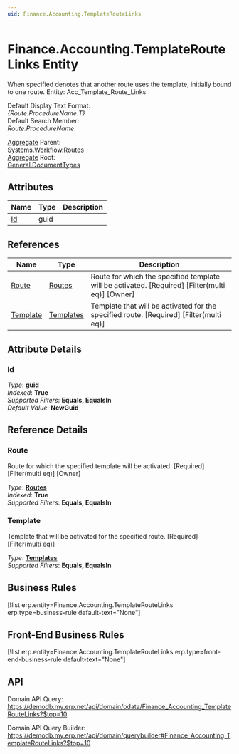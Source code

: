 ```yaml
---
uid: Finance.Accounting.TemplateRouteLinks
---
```

# Finance.Accounting.TemplateRouteLinks Entity

When specified denotes that another route uses the template, initially bound to one route. Entity: Acc_Template_Route_Links

Default Display Text Format:  
_{Route.ProcedureName:T}_  
Default Search Member:  
_Route.ProcedureName_  

[Aggregate](xref:aggregates) Parent:  
[Systems.Workflow.Routes](Systems.Workflow.Routes.md)  
[Aggregate](xref:aggregates) Root:  
[General.DocumentTypes](General.DocumentTypes.md)  

## Attributes

| Name | Type | Description |
| ---- | ---- | --- |
| [Id](Finance.Accounting.TemplateRouteLinks.md#id) | guid |  

## References

| Name | Type | Description |
| ---- | ---- | --- |
| [Route](Finance.Accounting.TemplateRouteLinks.md#route) | [Routes](Systems.Workflow.Routes.md) | Route for which the specified template will be activated. [Required] [Filter(multi eq)] [Owner] |
| [Template](Finance.Accounting.TemplateRouteLinks.md#template) | [Templates](Finance.Accounting.Templates.md) | Template that will be activated for the specified route. [Required] [Filter(multi eq)] |


## Attribute Details

### Id

_Type_: **guid**  
_Indexed_: **True**  
_Supported Filters_: **Equals, EqualsIn**  
_Default Value_: **NewGuid**  


## Reference Details

### Route

Route for which the specified template will be activated. [Required] [Filter(multi eq)] [Owner]

_Type_: **[Routes](Systems.Workflow.Routes.md)**  
_Indexed_: **True**  
_Supported Filters_: **Equals, EqualsIn**  

### Template

Template that will be activated for the specified route. [Required] [Filter(multi eq)]

_Type_: **[Templates](Finance.Accounting.Templates.md)**  
_Supported Filters_: **Equals, EqualsIn**  



## Business Rules

[!list erp.entity=Finance.Accounting.TemplateRouteLinks erp.type=business-rule default-text="None"]

## Front-End Business Rules

[!list erp.entity=Finance.Accounting.TemplateRouteLinks erp.type=front-end-business-rule default-text="None"]

## API

Domain API Query:
<https://demodb.my.erp.net/api/domain/odata/Finance_Accounting_TemplateRouteLinks?$top=10>

Domain API Query Builder:
<https://demodb.my.erp.net/api/domain/querybuilder#Finance_Accounting_TemplateRouteLinks?$top=10>


